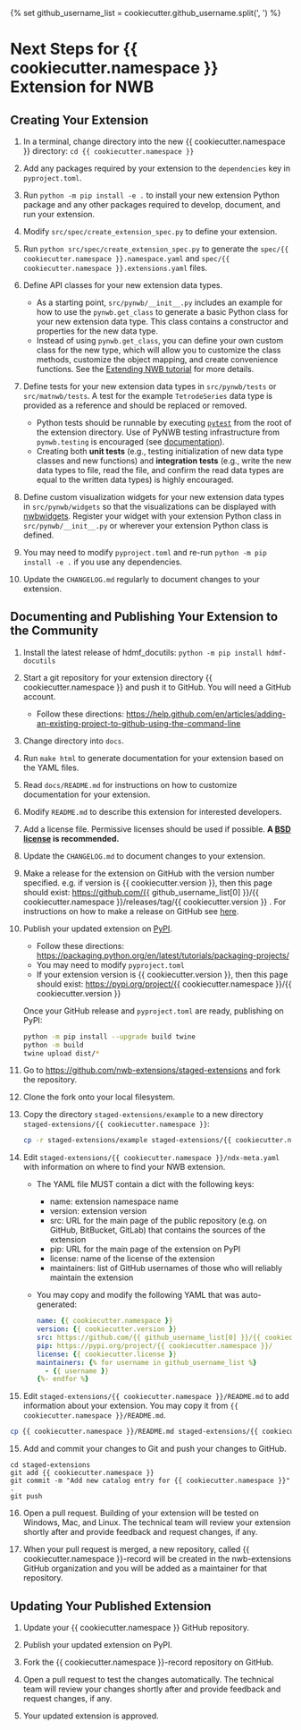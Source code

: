 {% set github_username_list = cookiecutter.github_username.split(', ') %}

# Next Steps for {{ cookiecutter.namespace }} Extension for NWB

## Creating Your Extension

1. In a terminal, change directory into the new {{ cookiecutter.namespace }} directory: `cd {{ cookiecutter.namespace }}`

2. Add any packages required by your extension to the `dependencies` key in `pyproject.toml`.

3. Run `python -m pip install -e .` to install your new extension Python package
and any other packages required to develop, document, and run your extension.

4. Modify `src/spec/create_extension_spec.py` to define your extension.

5. Run `python src/spec/create_extension_spec.py` to generate the
`spec/{{ cookiecutter.namespace }}.namespace.yaml` and
`spec/{{ cookiecutter.namespace }}.extensions.yaml` files.

6. Define API classes for your new extension data types.

    - As a starting point, `src/pynwb/__init__.py` includes an example for how to use
      the `pynwb.get_class` to generate a basic Python class for your new extension data
      type. This class contains a constructor and properties for the new data type.
    - Instead of using `pynwb.get_class`, you can define your own custom class for the
      new type, which will allow you to customize the class methods, customize the
      object mapping, and create convenience functions. See the
      [Extending NWB tutorial](https://pynwb.readthedocs.io/en/stable/tutorials/general/extensions.html)
      for more details.

7. Define tests for your new extension data types in `src/pynwb/tests` or `src/matnwb/tests`.
A test for the example `TetrodeSeries` data type is provided as a reference and should be
replaced or removed.

     - Python tests should be runnable by executing [`pytest`](https://docs.pytest.org/en/latest/)
     from the root of the extension directory. Use of PyNWB testing infrastructure from
     `pynwb.testing` is encouraged (see
     [documentation](https://pynwb.readthedocs.io/en/stable/pynwb.testing.html)).
     - Creating both **unit tests** (e.g., testing initialization of new data type classes and
     new functions) and **integration tests** (e.g., write the new data types to file, read
     the file, and confirm the read data types are equal to the written data types) is
     highly encouraged.

7. Define custom visualization widgets for your new extension data types in
`src/pynwb/widgets` so that the visualizations can be displayed with
[nwbwidgets](https://github.com/NeurodataWithoutBorders/nwbwidgets). Register your widget
with your extension Python class in `src/pynwb/__init__.py` or wherever your extension
Python class is defined.

8. You may need to modify `pyproject.toml` and re-run `python -m pip install -e .` if you
use any dependencies.

9. Update the `CHANGELOG.md` regularly to document changes to your extension.


## Documenting and Publishing Your Extension to the Community

1. Install the latest release of hdmf_docutils: `python -m pip install hdmf-docutils`

2. Start a git repository for your extension directory {{ cookiecutter.namespace }}
 and push it to GitHub. You will need a GitHub account.
    - Follow these directions:
  https://help.github.com/en/articles/adding-an-existing-project-to-github-using-the-command-line

3. Change directory into `docs`.

4. Run `make html` to generate documentation for your extension based on the YAML files.

5. Read `docs/README.md` for instructions on how to customize documentation for
your extension.

6. Modify `README.md` to describe this extension for interested developers.

7. Add a license file. Permissive licenses should be used if possible. **A [BSD license](https://opensource.org/licenses/BSD-3-Clause) is recommended.**

8. Update the `CHANGELOG.md` to document changes to your extension.

8. Make a release for the extension on GitHub with the version number specified. e.g. if version is {{ cookiecutter.version }}, then this page should exist: https://github.com/{{ github_username_list[0] }}/{{ cookiecutter.namespace }}/releases/tag/{{ cookiecutter.version }} . For instructions on how to make a release on GitHub see [here](https://help.github.com/en/github/administering-a-repository/creating-releases).

9. Publish your updated extension on [PyPI](https://pypi.org/).
    - Follow these directions: https://packaging.python.org/en/latest/tutorials/packaging-projects/
    - You may need to modify `pyproject.toml`
    - If your extension version is {{ cookiecutter.version }}, then this page should exist: https://pypi.org/project/{{ cookiecutter.namespace }}/{{ cookiecutter.version }}

   Once your GitHub release and `pyproject.toml` are ready, publishing on PyPI:
    ```bash
    python -m pip install --upgrade build twine
    python -m build
    twine upload dist/*
    ```

10. Go to https://github.com/nwb-extensions/staged-extensions and fork the
repository.

11. Clone the fork onto your local filesystem.

12. Copy the directory `staged-extensions/example` to a new directory
`staged-extensions/{{ cookiecutter.namespace }}`:

    ```bash
    cp -r staged-extensions/example staged-extensions/{{ cookiecutter.namespace }}
    ```

13. Edit `staged-extensions/{{ cookiecutter.namespace }}/ndx-meta.yaml`
with information on where to find your NWB extension.
    - The YAML file MUST contain a dict with the following keys:
      - name: extension namespace name
      - version: extension version
      - src: URL for the main page of the public repository (e.g. on GitHub, BitBucket, GitLab) that contains the sources of the extension
      - pip: URL for the main page of the extension on PyPI
      - license: name of the license of the extension
      - maintainers: list of GitHub usernames of those who will reliably maintain the extension
    - You may copy and modify the following YAML that was auto-generated:

      ```yaml
      name: {{ cookiecutter.namespace }}
      version: {{ cookiecutter.version }}
      src: https://github.com/{{ github_username_list[0] }}/{{ cookiecutter.namespace }}
      pip: https://pypi.org/project/{{ cookiecutter.namespace }}/
      license: {{ cookiecutter.license }}
      maintainers: {% for username in github_username_list %}
        - {{ username }}
      {%- endfor %}
      ```

14. Edit `staged-extensions/{{ cookiecutter.namespace }}/README.md`
to add information about your extension. You may copy it from
`{{ cookiecutter.namespace }}/README.md`.

  ```bash
  cp {{ cookiecutter.namespace }}/README.md staged-extensions/{{ cookiecutter.namespace }}/README.md
  ```

15. Add and commit your changes to Git and push your changes to GitHub.
```
cd staged-extensions
git add {{ cookiecutter.namespace }}
git commit -m "Add new catalog entry for {{ cookiecutter.namespace }}" .
git push
```

16. Open a pull request. Building of your extension will be tested on Windows,
Mac, and Linux. The technical team will review your extension shortly after
and provide feedback and request changes, if any.

17. When your pull request is merged, a new repository, called
{{ cookiecutter.namespace }}-record will be created in the nwb-extensions
GitHub organization and you will be added as a maintainer for that repository.


## Updating Your Published Extension

1. Update your {{ cookiecutter.namespace }} GitHub repository.

2. Publish your updated extension on PyPI.

3. Fork the {{ cookiecutter.namespace }}-record repository on GitHub.

4. Open a pull request to test the changes automatically. The technical team
will review your changes shortly after and provide feedback and request changes,
if any.

5. Your updated extension is approved.
